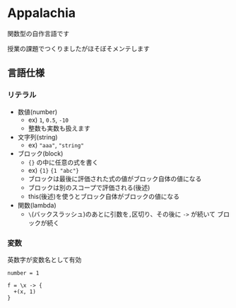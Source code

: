 # Appalachia

関数型の自作言語です

授業の課題でつくりましたがほそぼそメンテします

## 言語仕様

### リテラル

- 数値(number)
  - ex) `1`, `0.5`, `-10`
  - 整数も実数も扱えます
- 文字列(string)
  - ex) `"aaa"`, `"string"`
- ブロック(block)
  - `{}` の中に任意の式を書く
  - ex) `{1}` `{1 "abc"}`
  - ブロックは最後に評価された式の値がブロック自体の値になる
  - ブロックは別のスコープで評価される(後述)
  - this(後述)を使うとブロック自体がブロックの値になる
- 関数(lambda)
  - `\`(バックスラッシュ)のあとに引数を`,`区切り、その後に ` -> ` が続いて ブロックが続く

### 変数

英数字が変数名として有効

`number = 1`

```
f = \x -> {
  +(x, 1)
}
```
